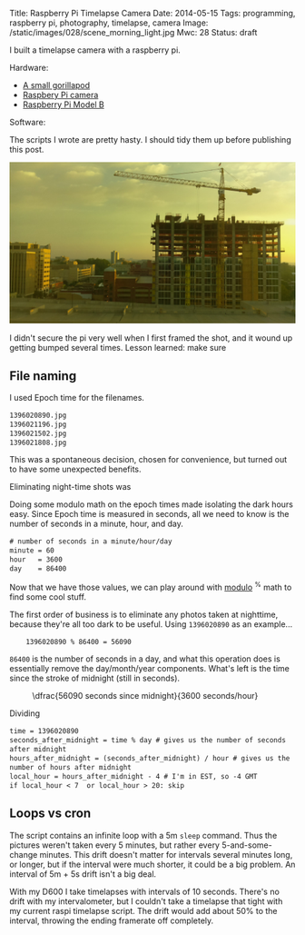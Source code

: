Title: Raspberry Pi Timelapse Camera
Date: 2014-05-15
Tags: programming, raspberry pi, photography, timelapse, camera
Image: /static/images/028/scene_morning_light.jpg
Mwc: 28
Status: draft

I built a timelapse camera with a raspberry pi.

Hardware:

 - [A small gorillapod][1]
 - [Raspbery Pi camera][2]
 - [Raspberry Pi Model B][rpib]

Software:

The scripts I wrote are pretty hasty.  I should tidy them up before publishing
this post.

![Timelapse scene](/static/images/028/scene_morning_light.jpg "Timelapse scene")

I didn't secure the pi very well when I first framed the shot, and it wound up
getting bumped several times.  Lesson learned: make sure 

File naming
-----------

I used Epoch time for the filenames.

    1396020890.jpg
    1396021196.jpg
    1396021502.jpg
    1396021808.jpg

This was a spontaneous decision, chosen for convenience, but turned out to have
some unexpected benefits.

Eliminating night-time shots was 

Doing some modulo math on the epoch times made isolating the dark hours easy.
Since Epoch time is measured in seconds, all we need to know is the number of
seconds in a minute, hour, and day.

    # number of seconds in a minute/hour/day
    minute = 60
    hour   = 3600
    day    = 86400

Now that we have those values, we can play around with [modulo][mod]
<sup>%</sup> math to find some cool stuff.

The first order of business is to eliminate any photos taken at nighttime,
because they're all too dark to be useful.  Using `1396020890` as an example...

        1396020890 % 86400 = 56090

`86400` is the number of seconds in a day, and what this operation does is
essentially remove the day/month/year components.  What's left is the time
since the stroke of midnight (still in seconds).

<figure>
    <div role="math">
        \dfrac{56090 seconds since midnight}{3600 seconds/hour}
    </div>
</figure>

Dividing 

    time = 1396020890
    seconds_after_midnight = time % day # gives us the number of seconds after midnight
    hours_after_midnight = (seconds_after_midnight) / hour # gives us the number of hours after midnight
    local_hour = hours_after_midnight - 4 # I'm in EST, so -4 GMT
    if local_hour < 7  or local_hour > 20: skip

Loops vs cron
-------------

The script contains an infinite loop with a 5m `sleep` command.  Thus the
pictures weren't taken every 5 minutes, but rather every 5-and-some-change
minutes.  This drift doesn't matter for intervals several minutes long, or
longer, but if the interval were much shorter, it could be a big problem.  An
interval of 5m + 5s drift isn't a big deal.

With my D600 I take timelapses with intervals of 10 seconds.  There's no drift
with my intervalometer, but I couldn't take a timelapse that tight with my
current raspi timelapse script.  The drift would add about 50% to the interval,
throwing the ending framerate off completely.

<link rel="stylesheet" type="text/css" href="{filename}/static/js/033/katex/katex.min.css">
<script src="{filename}/static/js/033/katex/katex.min.js"></script>
<script>
    function set_vimeo_iframe_height() {
        var ifr = document.getElementById('dimo-demo');
        ifr.height = ifr.offsetWidth / (1280/720);
    }
    document.addEventListener('DOMContentLoaded', set_vimeo_iframe_height);
    window.addEventListener('resize', set_vimeo_iframe_height);
    function render_math() {
        katex.render(this.innerHTML, this);
    }
    $('[role=math]').each(render_math);
</script>

[1]: http://amzn.com/B008YE0HAW
[2]: http://www.raspberrypi.org/product/camera-module/
[3]: http://public.hronopik.de/vid.stab/features.php?lang=en "video stabilization in linux"
[epoch]: https://en.wikipedia.org/wiki/Epoch_time
[rpib]: https://en.wikipedia.org/wiki/Raspberry_Pi
[mod]: https://en.wikipedia.org/wiki/Modulo_operation
